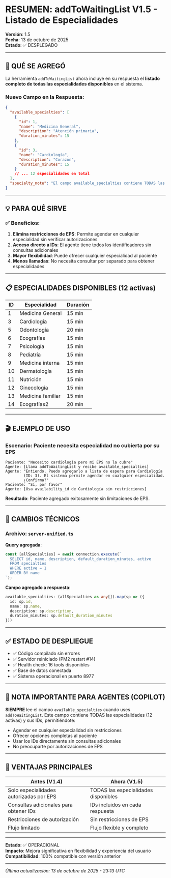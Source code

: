 # RESUMEN: addToWaitingList V1.5 - Listado de Especialidades

**Versión**: 1.5  
**Fecha**: 13 de octubre de 2025  
**Estado**: ✅ DESPLEGADO

---

## 🎯 QUÉ SE AGREGÓ

La herramienta `addToWaitingList` ahora incluye en su respuesta el **listado completo de todas las especialidades disponibles** en el sistema.

### Nuevo Campo en la Respuesta:

```json
{
  "available_specialties": [
    {
      "id": 1,
      "name": "Medicina General",
      "description": "Atención primaria",
      "duration_minutes": 15
    },
    {
      "id": 3,
      "name": "Cardiología",
      "description": "Corazón",
      "duration_minutes": 15
    }
    // ... 12 especialidades en total
  ],
  "specialty_note": "El campo available_specialties contiene TODAS las especialidades disponibles para agendar, incluyendo aquellas que pueden no estar cubiertas por su EPS. Puede usar estos IDs para agregar a lista de espera en cualquier especialidad."
}
```

---

## 💡 PARA QUÉ SIRVE

### ✅ Beneficios:

1. **Elimina restricciones de EPS**: Permite agendar en cualquier especialidad sin verificar autorizaciones
2. **Acceso directo a IDs**: El agente tiene todos los identificadores sin consultas adicionales
3. **Mayor flexibilidad**: Puede ofrecer cualquier especialidad al paciente
4. **Menos llamadas**: No necesita consultar por separado para obtener especialidades

---

## 📋 ESPECIALIDADES DISPONIBLES (12 activas)

| ID | Especialidad | Duración |
|----|--------------|----------|
| 1 | Medicina General | 15 min |
| 3 | Cardiología | 15 min |
| 5 | Odontología | 20 min |
| 6 | Ecografías | 15 min |
| 7 | Psicología | 15 min |
| 8 | Pediatría | 15 min |
| 9 | Medicina interna | 15 min |
| 10 | Dermatología | 15 min |
| 11 | Nutrición | 15 min |
| 12 | Ginecología | 15 min |
| 13 | Medicina familiar | 15 min |
| 14 | Ecografías2 | 20 min |

---

## 🎬 EJEMPLO DE USO

### Escenario: Paciente necesita especialidad no cubierta por su EPS

```
Paciente: "Necesito cardiología pero mi EPS no la cubre"
Agente: [Llama addToWaitingList y recibe available_specialties]
Agente: "Entiendo. Puedo agregarlo a lista de espera para Cardiología 
        (ID: 3). El sistema permite agendar en cualquier especialidad.
        ¿Confirma?"
Paciente: "Sí, por favor"
Agente: [Usa availability_id de Cardiología sin restricciones]
```

**Resultado**: Paciente agregado exitosamente sin limitaciones de EPS.

---

## 🔧 CAMBIOS TÉCNICOS

### Archivo: `server-unified.ts`

**Query agregada**:
```typescript
const [allSpecialties] = await connection.execute(`
  SELECT id, name, description, default_duration_minutes, active
  FROM specialties
  WHERE active = 1
  ORDER BY name
`);
```

**Campo agregado a respuesta**:
```typescript
available_specialties: (allSpecialties as any[]).map(sp => ({
  id: sp.id,
  name: sp.name,
  description: sp.description,
  duration_minutes: sp.default_duration_minutes
}))
```

---

## ✅ ESTADO DE DESPLIEGUE

- ✅ Código compilado sin errores
- ✅ Servidor reiniciado (PM2 restart #14)
- ✅ Health check: 16 tools disponibles
- ✅ Base de datos conectada
- ✅ Sistema operacional en puerto 8977

---

## 📝 NOTA IMPORTANTE PARA AGENTES (COPILOT)

**SIEMPRE** lee el campo `available_specialties` cuando uses `addToWaitingList`. Este campo contiene TODAS las especialidades (12 activas) y sus IDs, permitiéndote:

- Agendar en cualquier especialidad sin restricciones
- Ofrecer opciones completas al paciente
- Usar los IDs directamente sin consultas adicionales
- No preocuparte por autorizaciones de EPS

---

## 🚀 VENTAJAS PRINCIPALES

| Antes (V1.4) | Ahora (V1.5) |
|--------------|--------------|
| Solo especialidades autorizadas por EPS | TODAS las especialidades disponibles |
| Consultas adicionales para obtener IDs | IDs incluidos en cada respuesta |
| Restricciones de autorización | Sin restricciones de EPS |
| Flujo limitado | Flujo flexible y completo |

---

**Estado**: ✅ OPERACIONAL  
**Impacto**: Mejora significativa en flexibilidad y experiencia del usuario  
**Compatibilidad**: 100% compatible con versión anterior

---

*Última actualización: 13 de octubre de 2025 - 23:13 UTC*
